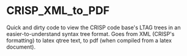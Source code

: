 # CRISP_XML_to_PDF

Quick and dirty code to view the CRISP code base's LTAG trees in an easier-to-understand syntax tree format. Goes from XML (CRISP's formatting) to latex qtree text, to pdf (when compiled from a latex document).

